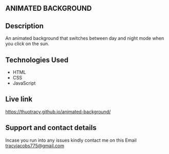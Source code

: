 ## ANIMATED BACKGROUND
## Description
An animated background that switches between day and night mode when you click on the sun.

## Technologies Used
* HTML
* CSS
* JavaScript

## Live link
https://thuotracy.github.io/animated-background/

## Support and contact details
Incase you run into any issues kindly contact me on this Email tracyjacobs775@gmail.com

